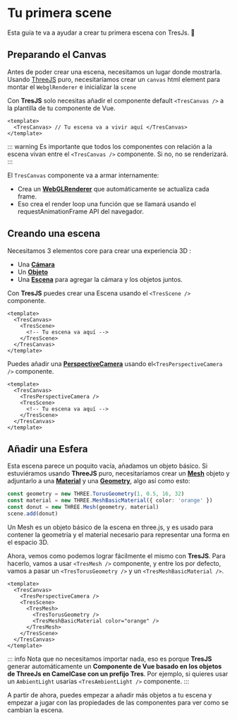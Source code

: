 # Tu primera scene

Esta guía te va a ayudar a crear tu primera escena con TresJs. 🍩

## Preparando el Canvas

Antes de poder crear una escena, necesitamos un lugar donde mostrarla. Usando [ThreeJS](https://threejs.org/docs/index.html#manual/en/introduction/Creating-a-scene) puro, necesitaríamos crear un `canvas` html element para montar el `WebglRenderer` e inicializar la `scene`

Con **TresJS** solo necesitas añadir el componente default `<TresCanvas />` a la plantilla de tu componente de Vue.

```vue
<template>
  <TresCanvas> // Tu escena va a vivir aquí </TresCanvas>
</template>
```

::: warning
Es importante que todos los componentes con relación a la escena vivan entre el `<TresCanvas />` componente. Si no, no se renderizará.
:::

El `TresCanvas` componente va a armar internamente:

- Crea un [**WebGLRenderer**](https://threejs.org/docs/index.html?q=webglrend#api/en/renderers/WebGLRenderer) que automáticamente se actualiza cada frame.
- Eso crea el render loop una función que se llamará usando el requestAnimationFrame API del navegador.

## Creando una escena

Necesitamos 3 elementos core para crear una experiencia 3D :

- Una [**Cámara**](https://threejs.org/docs/index.html?q=camera#api/en/cameras/Camera)
- Un [**Objeto**](https://threejs.org/docs/index.html?q=object#api/en/core/Object3D)
- Una [**Escena**](https://threejs.org/docs/index.html?q=scene#api/en/scenes/Scene) para agregar la cámara y los objetos juntos.

Con **TresJS** puedes crear una Escena usando el `<TresScene />` componente.

```vue
<template>
  <TresCanvas>
    <TresScene>
      <!-- Tu escena va aquí -->
    </TresScene>
  </TresCanvas>
</template>
```

Puedes añadir una [**PerspectiveCamera**](https://threejs.org/docs/index.html?q=perspectivecamera#api/en/cameras/PerspectiveCamera) usando el`<TresPerspectiveCamera />` componente.

```vue
<template>
  <TresCanvas>
    <TresPerspectiveCamera />
    <TresScene>
      <!-- Tu escena va aquí -->
    </TresScene>
  </TresCanvas>
</template>
```

## Añadir una Esfera

Esta escena parece un poquito vacía, añadamos un objeto básico. Si estuviéramos usando **ThreeJS** puro, necesitaríamos crear un [**Mesh**](https://threejs.org/docs/index.html?q=mesh#api/en/objects/Mesh) objeto y adjuntarlo a una [**Material**](https://threejs.org/docs/index.html?q=material#api/en/materials/Material) y una [**Geometry**](https://threejs.org/docs/index.html?q=geometry#api/en/core/BufferGeometry), algo así como esto:

```ts
const geometry = new THREE.TorusGeometry(1, 0.5, 16, 32)
const material = new THREE.MeshBasicMaterial({ color: 'orange' })
const donut = new THREE.Mesh(geometry, material)
scene.add(donut)
```

Un Mesh es un objeto básico de la escena en three.js, y es usado para contener la geometría y el material necesario para representar una forma en el espacio 3D.

Ahora, vemos como podemos lograr fácilmente el mismo con **TresJS**. Para hacerlo, vamos a usar `<TresMesh />` componente, y entre los <slots /> por defecto, vamos a pasar un `<TresTorusGeometry />` y un `<TresMeshBasicMaterial />`.

```vue
<template>
  <TresCanvas>
    <TresPerspectiveCamera />
    <TresScene>
      <TresMesh>
        <TresTorusGeometry />
        <TresMeshBasicMaterial color="orange" />
      </TresMesh>
    </TresScene>
  </TresCanvas>
</template>
```

::: info
Nota que no necesitamos importar nada, eso es porque **TresJS** generar automáticamente un **Componente de Vue basado en los objetos de ThreeJs en CamelCase con un prefijo Tres**. Por ejemplo, si quieres usar un `AmbientLight` usarías `<TresAmbientLight />` componente.
:::

<FirstScene />

A partir de ahora, puedes empezar a añadir más objetos a tu escena y empezar a jugar con las propiedades de las componentes para ver como se cambian la escena.
